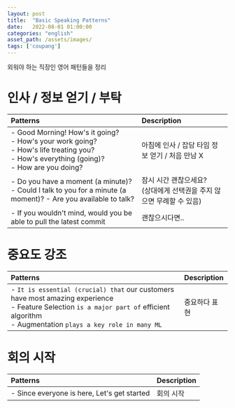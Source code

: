 ```yaml
---
layout: post
title:  "Basic Speaking Patterns"
date:   2022-08-01 01:00:00
categories: "english"
asset_path: /assets/images/
tags: ['coupang']
---
```


외워야 하는 직장인 영어 패턴들을 정리

# 인사 / 정보 얻기 / 부탁 


| Patterns                                                                                                                                                    | Description                               |
|:------------------------------------------------------------------------------------------------------------------------------------------------------------|:------------------------------------------|
| - Good Morning! How's it going? <br/> - How's your work going? <br/> - How's life treating you?<br/> - How's everything (going)? <br/> - How are you doing? | 아침에 인사 / 잡담 타임 정보 얻기 / 처음 만남 X            |
| - Do you have a moment (a minute)? <br/> - Could I talk to you for a minute (a moment)? - Are you available to talk?                                        | 잠시 시간 괜찮으세요? <br/> (상대에게 선택권을 주지 않으면 무례할 수 있음) |
| - If you wouldn't mind, would you be able to pull the latest commit                                                                                         | 괜찮으시다면..                                  | 


# 중요도 강조

| Patterns                                                                                                                                                                                             | Description |
|:-----------------------------------------------------------------------------------------------------------------------------------------------------------------------------------------------------|:------------|
| - `It is essential (crucial) that` our customers have most amazing experience <br/> - Feature Selection `is a major part of` efficient algorithm <br/> - Augmentation `plays a key role in many ML`  | 중요하다 표현     |


# 회의 시작

| Patterns                                           | Description |
|:---------------------------------------------------|:------------|
| - Since everyone is here, Let's get started <br/>  | 회의 시작       |